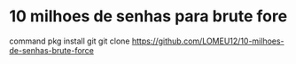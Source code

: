# 10 milhoes de senhas para brute fore
command pkg install git
git clone https://github.com/LOMEU12/10-milhoes-de-senhas-brute-force